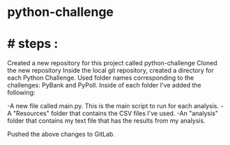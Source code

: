 # python-challenge
# # steps :
Created a new repository for this project called python-challenge
Cloned the new repository
Inside the local git repository, created a directory for each Python Challenge. Used folder names corresponding to the challenges: PyBank and  PyPoll.
Inside of each folder I've added the following:

-A new file called main.py. This is the main script to run for each analysis.
-A "Resources" folder that contains the CSV files I've used. 
-An "analysis" folder that contains my text file that has the results from my analysis.

Pushed the above changes to GitLab.